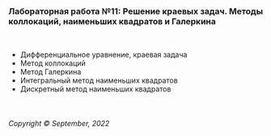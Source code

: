 ### Лабораторная работа №11:  Решение краевых задач. Методы коллокаций, наименьших квадратов и Галеркина
&nbsp;

* Дифференциальное уравнение, краевая задача
* Метод коллокаций
* Метод Галеркина
* Интегральный метод наименьших квадратов
* Дискретный метод наименьших квадратов

&nbsp;  

###### Copyright ©  September, 2022